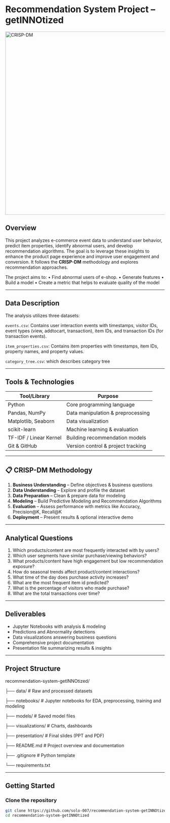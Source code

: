 # Recommendation System Project – getINNOtized
<img width="768" height="577" alt="CRISP-DM" src="https://media.licdn.com/dms/image/C4E12AQGZXG-omsKv3g/article-cover_image-shrink_720_1280/0/1597499469493?e=2147483647&v=beta&t=QMg5FypP7FDW4wKoSaIEQnI34DeVM1NMO-uMyZ24kt0" />


## Overview
This project analyzes e-commerce event data to understand user behavior, predict item properties, identify abnormal users, and develop recommendation algorithms. The goal is to leverage these insights to enhance the product page experience and improve user engagement and conversion.
It follows the **CRISP-DM** methodology and explores recommendation approaches.

The project aims to:
• Find abnormal users of e-shop. 
• Generate features 
• Build a model 
• Create a metric that helps to evaluate quality of the model 

---

## Data Description
The analysis utilizes three datasets:

`events.csv`: Contains user interaction events with timestamps, visitor IDs, event types (view, addtocart, transaction), item IDs, and transaction IDs (for transaction events).

`item_properties.csv`: Contains item properties with timestamps, item IDs, property names, and property values.

`category_tree.сsv`: which describes category tree

---
## Tools & Technologies
| Tool/Library         | Purpose |
|----------------------|---------|
| Python               | Core programming language |
| Pandas, NumPy        | Data manipulation & preprocessing |
| Matplotlib, Seaborn  | Data visualization |
| scikit-learn         | Machine learning & evaluation |
| TF-IDF / Linear Kernel   | Building recommendation models |
| Git & GitHub         | Version control & project tracking |

---

## 📋 CRISP-DM Methodology
1. **Business Understanding** – Define objectives & business questions
2. **Data Understanding** – Explore and profile the dataset
3. **Data Preparation** – Clean & prepare data for modeling
4. **Modeling** – Build Predictive Modeling and Recommendation Algorithms
6. **Evaluation** – Assess performance with metrics like Accuracy, Precision@K, Recall@K
7. **Deployment** – Present results & optional interactive demo

---

## Analytical Questions
1.	Which products/content are most frequently interacted with by users?
2.	Which user segments have similar purchase/viewing behaviors?
3.	What products/content have high engagement but low recommendation exposure?
4.	How do seasonal trends affect product/content interactions?
5.	What time of the day does purchase activity increases?
6.	What are the most frequent item id predicted?
7.	What is the percentage of visitors who made purchase?
8.	What are the total transactions over time?

---

## Deliverables
- Jupyter Notebooks with analysis & modeling
- Predictions and Abnormality detections
- Data visualizations answering business questions
- Comprehensive project documentation
- Presentation file summarizing results & insights

---

## Project Structure

recommendation-system-getINNOtized/

├── data/                  # Raw and processed datasets

├── notebooks/             # Jupyter notebooks for EDA, preprocessing, training and modeling

├── models/                # Saved model files

├── visualizations/        # Charts, dashboards

├── presentation/          # Final slides (PPT and PDF)

├── README.md              # Project overview and documentation

├── .gitignore             # Python template

└── requirements.txt


---

## Getting Started
### Clone the repository
```bash
git clone https://github.com/solo-007/recommendation-system-getINNOtized.git
cd recommendation-system-getINNOtized
